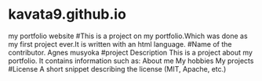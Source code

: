 # kavata9.github.io
my portfolio website
#This is a project on my portfolio.Which was done as my first project ever.It is written
with an html language.
#Name of the contributor.
Agnes musyoka
#project Description
This is a project about my portfolio.
It contains information such as:
About me
My hobbies
My projects
#License
A short snippet describing the license (MIT, Apache, etc.)
